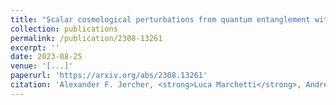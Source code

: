 ```yaml
---
title: "Scalar cosmological perturbations from quantum entanglement within Lorentzian quantum gravity"
collection: publications
permalink: /publication/2308-13261
excerpt: ''
date: 2023-08-25
venue: '[...]'
paperurl: 'https://arxiv.org/abs/2308.13261'
citation: 'Alexander F. Jercher, <strong>Luca Marchetti</strong>, Andreas G. A. Pithis, Johannes Thürigen. (2023). &quot;Scalar cosmological perturbations from quantum entanglement within Lorentzian quantum gravity.&quot;'
---
```

